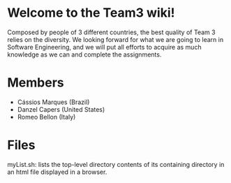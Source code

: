 # Welcome to the Team3 wiki!
Composed by people of 3 different countries, the best quality of Team 3 relies on the diversity. We looking forward for what we are going to learn in Software Engineering, and we will put all efforts to acquire as much knowledge as we can and complete the assignments.

# Members
<ul>
<li>Cássios Marques (Brazil)
<li>Danzel Capers (United States)
<li>Romeo Bellon (Italy)
</ul>

# Files

myList.sh: lists the top-level directory contents of its containing directory in an html file displayed in a browser.
